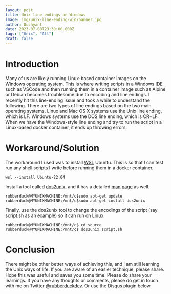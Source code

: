 ```yaml
---
layout: post
title: Unix line endings on Windows
image: img/unix-line-ending-win/banner.jpg
author: Dushyant
date: 2023-07-08T23:30:00.000Z
tags: ["Unix", "All"]
draft: false
---
```

# Introduction
Many of us are likely running Linux-based container images on the Windows operating system. This is where writing scripts in a Windows IDE such as VSCode and then running them in a container image such as Alpine or Debian becomes troublesome due to encoding and line endings. I recently hit this line-ending issue and took a while to understand the following. There are two types of line endings based on the two main operating systems. Linux and Mac OS X systems use the Unix line ending, which is LF. Windows systems use the DOS line ending, which is CR+LF. When we have the Windows-style line ending and try to run the script in a Linux-based docker container, it ends up throwing errors.

# Workaround/Solution
The workaround I used was to install [WSL](https://learn.microsoft.com/en-us/windows/wsl/install) Ubuntu. This is so that I can test run any shell scripts I write before running them in a docker container.
```
wsl --install Ubuntu-22.04
```

Install a tool called [dos2unix](https://dos2unix.sourceforge.io/), and it has a detailed [man page](https://manpages.org/dos2unix) as well.

```
rubberduck@MYUNIXMACHINE:/mnt/c$sudo apt-get update
rubberduck@MYUNIXMACHINE:/mnt/c$sudo apt-get install dos2unix
```

Finally, use the dos2unix tool to change the encodings of the script (say script.sh as an example) so it can run on Linux.
```
rubberduck@MYUNIXMACHINE:/mnt/c$ cd source
rubberduck@MYUNIXMACHINE:/mnt/c$ dos2unix script.sh
```

# Conclusion
There might be other better ways of achieving this, and I am still learning the Unix ways of life. If you are aware of an easier technique, please share.
Hope this was useful and saves you some time. Please do share your learnings. If you have any thoughts or comments, please do get in touch with me on Twitter [@rubberduckdev](https://twitter.com/rubberduckdev). Or use the Disqus plugin below.